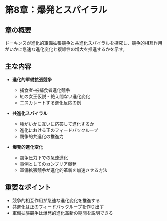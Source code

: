 # 第8章：爆発とスパイラル

## 章の概要
ドーキンスが進化的軍備拡張競争と共進化スパイラルを探究し、競争的相互作用がいかに急速な進化変化と複雑性の増大を推進するかを示す。

## 主な内容
- **進化的軍備拡張競争**
  - 捕食者-被捕食者進化競争
  - 紅の女王仮説 - 絶え間ない進化変化
  - エスカレートする進化反応の例

- **共進化スパイラル**
  - 種がいかに互いに応答して進化するか
  - 進化における正のフィードバックループ
  - 競争的共進化の推進力

- **爆発的進化変化**
  - 競争圧力下での急速進化
  - 事例としてのカンブリア爆発
  - 軍備拡張競争が進化的革新を加速させる方法

## 重要なポイント
- 競争的相互作用が急速な進化変化を推進する
- 共進化は正のフィードバックループを作り出す
- 軍備拡張競争は爆発的進化革新の期間を説明できる